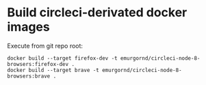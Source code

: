# Build circleci-derivated docker images

Execute from git repo root:
```
docker build --target firefox-dev -t emurgornd/circleci-node-8-browsers:firefox-dev .
docker build --target brave -t emurgornd/circleci-node-8-browsers:brave .
```
